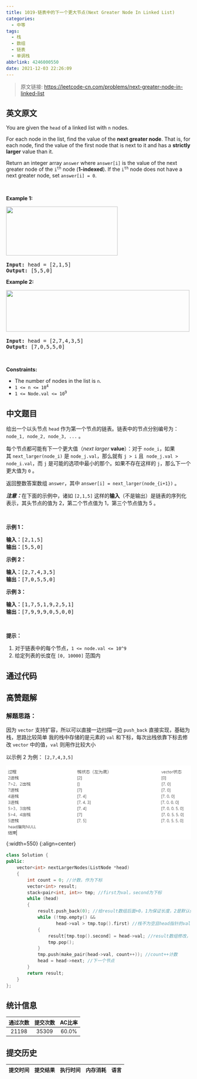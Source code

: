 ```yaml
---
title: 1019-链表中的下一个更大节点(Next Greater Node In Linked List)
categories:
  - 中等
tags:
  - 栈
  - 数组
  - 链表
  - 单调栈
abbrlink: 4246000550
date: 2021-12-03 22:26:09
---
```


> 原文链接: https://leetcode-cn.com/problems/next-greater-node-in-linked-list


## 英文原文
<div><p>You are given the <code>head</code> of a linked list with <code>n</code> nodes.</p>

<p>For each node in the list, find the value of the <strong>next greater node</strong>. That is, for each node, find the value of the first node that is next to it and has a <strong>strictly larger</strong> value than it.</p>

<p>Return an integer array <code>answer</code> where <code>answer[i]</code> is the value of the next greater node of the <code>i<sup>th</sup></code> node (<strong>1-indexed</strong>). If the <code>i<sup>th</sup></code> node does not have a next greater node, set <code>answer[i] = 0</code>.</p>

<p>&nbsp;</p>
<p><strong>Example 1:</strong></p>
<img alt="" src="https://assets.leetcode.com/uploads/2021/08/05/linkedlistnext1.jpg" style="width: 304px; height: 133px;" />
<pre>
<strong>Input:</strong> head = [2,1,5]
<strong>Output:</strong> [5,5,0]
</pre>

<p><strong>Example 2:</strong></p>
<img alt="" src="https://assets.leetcode.com/uploads/2021/08/05/linkedlistnext2.jpg" style="width: 500px; height: 113px;" />
<pre>
<strong>Input:</strong> head = [2,7,4,3,5]
<strong>Output:</strong> [7,0,5,5,0]
</pre>

<p>&nbsp;</p>
<p><strong>Constraints:</strong></p>

<ul>
	<li>The number of nodes in the list is <code>n</code>.</li>
	<li><code>1 &lt;= n &lt;= 10<sup>4</sup></code></li>
	<li><code>1 &lt;= Node.val &lt;= 10<sup>9</sup></code></li>
</ul>
</div>

## 中文题目
<div><p>给出一个以头节点&nbsp;<code>head</code>&nbsp;作为第一个节点的链表。链表中的节点分别编号为：<code>node_1, node_2, node_3, ...</code> 。</p>

<p>每个节点都可能有下一个更大值（<em>next larger</em> <strong>value</strong>）：对于&nbsp;<code>node_i</code>，如果其&nbsp;<code>next_larger(node_i)</code>&nbsp;是&nbsp;<code>node_j.val</code>，那么就有&nbsp;<code>j &gt; i</code>&nbsp;且&nbsp;&nbsp;<code>node_j.val &gt; node_i.val</code>，而&nbsp;<code>j</code>&nbsp;是可能的选项中最小的那个。如果不存在这样的&nbsp;<code>j</code>，那么下一个更大值为&nbsp;<code>0</code>&nbsp;。</p>

<p>返回整数答案数组&nbsp;<code>answer</code>，其中&nbsp;<code>answer[i] = next_larger(node_{i+1})</code>&nbsp;。</p>

<p><strong><em>注意：</em></strong>在下面的示例中，诸如 <code>[2,1,5]</code> 这样的<strong>输入</strong>（不是输出）是链表的序列化表示，其头节点的值为&nbsp;2，第二个节点值为 1，第三个节点值为&nbsp;5 。</p>

<p>&nbsp;</p>

<p><strong>示例 1：</strong></p>

<pre><strong>输入：</strong>[2,1,5]
<strong>输出：</strong>[5,5,0]
</pre>

<p><strong>示例 2：</strong></p>

<pre><strong>输入：</strong>[2,7,4,3,5]
<strong>输出：</strong>[7,0,5,5,0]
</pre>

<p><strong>示例 3：</strong></p>

<pre><strong>输入：</strong>[1,7,5,1,9,2,5,1]
<strong>输出：</strong>[7,9,9,9,0,5,0,0]
</pre>

<p>&nbsp;</p>

<p><strong>提示：</strong></p>

<ol>
	<li>对于链表中的每个节点，<code>1 &lt;= node.val&nbsp;&lt;= 10^9</code></li>
	<li>给定列表的长度在 <code>[0, 10000]</code>&nbsp;范围内</li>
</ol>
</div>

## 通过代码
<RecoDemo>
</RecoDemo>


## 高赞题解
### 解题思路：
因为 `vector` 支持扩容，所以可以直接一边扫描一边 `push_back` 直接实现，基础为栈，思路比较简单
我的栈中存储的是元素的 `val` 和下标，每次出栈依靠下标去修改 `vector` 中的值，`val` 则用作比较大小

以示例 $2$ 为例：
`[2,7,4,3,5]`

![微信截图_20190529004233.png](../images/next-greater-node-in-linked-list-0.png){:width=550}
{:align=center}


```cpp [-cpp]
class Solution {
public:
    vector<int> nextLargerNodes(ListNode *head)
    {
        int count = 0; //计数，作为下标
        vector<int> result;
        stack<pair<int, int>> tmp; //first为val，second为下标
        while (head)
        {
            result.push_back(0); //给result数组后面+0，1为保证长度，2是默认值（后无更大的值的话）为0
            while (!tmp.empty() &&
                   head->val > tmp.top().first) //栈不为空且head指针的val值大于栈顶的元素的值
            {
                result[tmp.top().second] = head->val; //result数组修改，满足题意要求的最大值，然后出栈，继续循环
                tmp.pop();
            }
            tmp.push(make_pair(head->val, count++)); //count++计数
            head = head->next; //下一个节点
        }
        return result;
    }
};
```


## 统计信息
| 通过次数 | 提交次数 | AC比率 |
| :------: | :------: | :------: |
|    21198    |    35309    |   60.0%   |

## 提交历史
| 提交时间 | 提交结果 | 执行时间 |  内存消耗  | 语言 |
| :------: | :------: | :------: | :--------: | :--------: |

